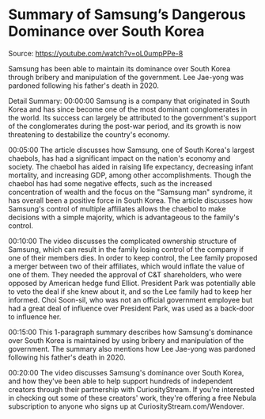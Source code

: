 # Summary of Samsung’s Dangerous Dominance over South Korea

Source: https://youtube.com/watch?v=oL0umpPPe-8

Samsung has been able to maintain its dominance over South Korea through bribery and manipulation of the government. Lee Jae-yong was pardoned following his father's death in 2020.

Detail Summary: 
00:00:00
Samsung is a company that originated in South Korea and has since become one of the most dominant conglomerates in the world. Its success can largely be attributed to the government's support of the conglomerates during the post-war period, and its growth is now threatening to destabilize the country's economy.

00:05:00
The article discusses how Samsung, one of South Korea's largest chaebols, has had a significant impact on the nation's economy and society. The chaebol has aided in raising life expectancy, decreasing infant mortality, and increasing GDP, among other accomplishments. Though the chaebol has had some negative effects, such as the increased concentration of wealth and the focus on the "Samsung man" syndrome, it has overall been a positive force in South Korea. The article discusses how Samsung's control of multiple affiliates allows the chaebol to make decisions with a simple majority, which is advantageous to the family's control.

00:10:00
The video discusses the complicated ownership structure of Samsung, which can result in the family losing control of the company if one of their members dies. In order to keep control, the Lee family proposed a merger between two of their affiliates, which would inflate the value of one of them. They needed the approval of C&T shareholders, who were opposed by American hedge fund Elliot. President Park was potentially able to veto the deal if she knew about it, and so the Lee family had to keep her informed. Choi Soon-sil, who was not an official government employee but had a great deal of influence over President Park, was used as a back-door to influence her.

00:15:00
This 1-paragraph summary describes how Samsung's dominance over South Korea is maintained by using bribery and manipulation of the government. The summary also mentions how Lee Jae-yong was pardoned following his father's death in 2020.

00:20:00
The video discusses Samsung's dominance over South Korea, and how they've been able to help support hundreds of independent creators through their partnership with CuriosityStream. If you're interested in checking out some of these creators' work, they're offering a free Nebula subscription to anyone who signs up at CuriosityStream.com/Wendover.

